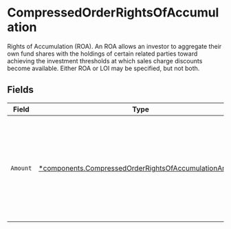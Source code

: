 # CompressedOrderRightsOfAccumulation

Rights of Accumulation (ROA). An ROA allows an investor to aggregate their own fund shares with the holdings of certain related parties toward achieving the investment thresholds at which sales charge discounts become available. Either ROA or LOI may be specified, but not both.


## Fields

| Field                                                                                                                         | Type                                                                                                                          | Required                                                                                                                      | Description                                                                                                                   | Example                                                                                                                       |
| ----------------------------------------------------------------------------------------------------------------------------- | ----------------------------------------------------------------------------------------------------------------------------- | ----------------------------------------------------------------------------------------------------------------------------- | ----------------------------------------------------------------------------------------------------------------------------- | ----------------------------------------------------------------------------------------------------------------------------- |
| `Amount`                                                                                                                      | [*components.CompressedOrderRightsOfAccumulationAmount](../../models/components/compressedorderrightsofaccumulationamount.md) | :heavy_minus_sign:                                                                                                            | The amount of the ROA. This is a monetary value in the same currency as the order. Only 9999999.99 is supported.              | {<br/>"value": "9999999.99"<br/>}                                                                                             |
